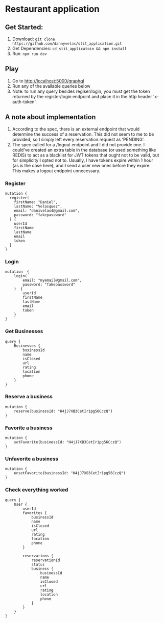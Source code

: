 # Restaurant application

## Get Started:
1. Download: `git clone https://github.com/dannyvelas/stit_application.git`
2. Get Dependencies: `cd stit_applicatoin && npm install`
3. Run: `npm run dev`

## Play
1. Go to [http://localhost:5000/graphql](http://localhost:5000/graphql)
2. Run any of the available queries below
3. Note: to run any query besides regiser/login, you must get the token returned by the register/login endpoint and place it in the http header 'x-auth-token'.

## A note about implementation
1. According to the spec, there is an external endpoint that would determine the success of a reservation. This did not seem to me to be provided, so I simply left every reservation request as 'PENDING'.
2. The spec called for a /logout endpoint and I did not provide one. I could've created an extra table in the database (or used something like REDIS) to act as a blacklist for JWT tokens that ought not to be valid, but for simplicity I opted not to. Usually, I have tokens expire within 1 hour (as is the case here), and I send a user new ones before they expire. This makes a logout endpoint unnecessary.

### Register
```
mutation {
  register(
    firstName: "Daniel",
    lastName: "Velasquez",
    email: "danivelas4@gmail.com",
    password: "fakepassword"
  ) {
    userId
    firstName
    lastName
    email
    token
  }
}
```

### Login
```
mutation  {
	login(
		email: "myemail@gmail.com",
		password: "fakepassword"
	)  {
		userId
		firstName
		lastName
		email
		token
	}
}
```

### Get Businesses
```
query {
    Businesses {
        businessId
        name
        isClosed
        url
        rating
        location
        phone
    }
}
```

### Reserve a business
```
mutation {
    reserve(businessId: "H4jJ7XB3CetIr1pg56CczQ")
}
```


### Favorite a business
```
mutation {
    setFavorite(businessId: "H4jJ7XB3CetIr1pg56CczQ")
}
```

### Unfavorite a business
```
mutation {
    unsetFavorite(businessId: "H4jJ7XB3CetIr1pg56CczQ")
}
```

### Check everything worked
```
query {
    User {
        userId
        favorites {
            businessId
            name
            isClosed
            url
            rating
            location
            phone
        }

        reservations {
            reservationId
            status
            business {
                businessId
                name
                isClosed
                url
                rating
                location
                phone
            }
        }
    }
}
```
